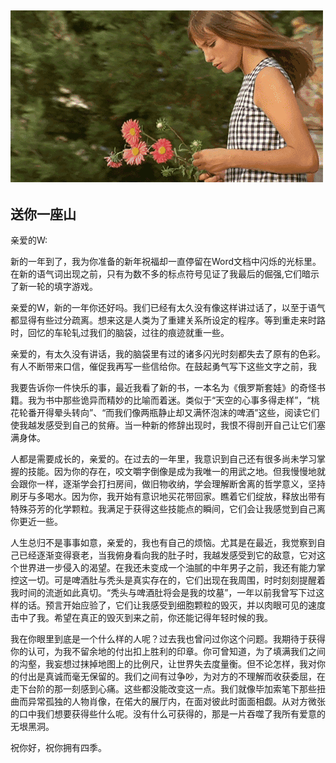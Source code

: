 ## **![](media/4b5f0eb253c0004b0279799c73901c1f.gif)**

## **送你一座山**

亲爱的W:

新的一年到了，我为你准备的新年祝福却一直停留在Word文档中闪烁的光标里。在新的语气词出现之前，只有为数不多的标点符号见证了我最后的倔强,它们暗示了新一轮的填字游戏。

亲爱的W，新的一年你还好吗。我们已经有太久没有像这样讲过话了，以至于语气都显得有些过分疏离。想来这是人类为了重建关系所设定的程序。等到重走来时路时，回忆的车轮轧过我们的脑袋，过往的痕迹就重一些。

亲爱的，有太久没有讲话，我的脑袋里有过的诸多闪光时刻都失去了原有的色彩。有人不断带来口信，催促我再写一些信给你。在鼓起勇气写下这些文字之前，我

我要告诉你一件快乐的事，最近我看了新的书，一本名为《俄罗斯套娃》的奇怪书籍。我为书中那些诡异而精妙的比喻而着迷。类似于“天空的心事多得走样”，“桃花轮番开得晕头转向”、“而我们像两瓶静止却又满怀泡沫的啤酒”这些，阅读它们使我越发感受到自己的贫瘠。当一种新的修辞出现时，我恨不得剖开自己让它们塞满身体。

人都是需要成长的，亲爱的。在过去的一年里，我意识到自己还有很多尚未学习掌握的技能。因为你的存在，咬文嚼字倒像是成为我唯一的用武之地。但我慢慢地就会跟你一样，逐渐学会打扫房间，做旧物收纳，学会理解断舍离的哲学意义，坚持刷牙与多喝水。因为你，我开始有意识地买花带回家。瞧着它们绽放，释放出带有特殊芬芳的化学颗粒。我满足于获得这些技能点的瞬间，它们会让我感觉到自己离你更近一些。

人生总归不是事事如意，亲爱的，我也有自己的烦恼。尤其是在最近，我觉察到自己已经逐渐变得衰老，当我俯身看向我的肚子时，我越发感受到它的敌意，它对这个世界进一步侵入的渴望。在我还未变成一个油腻的中年男子之前，我还有能力掌控这一切。可是啤酒肚与秃头是真实存在的，它们出现在我周围，时时刻刻提醒着我时间的流逝如此真切。“秃头与啤酒肚将会是我的坟墓”，一年以前我曾写下过这样的话。预言开始应验了，它们让我感受到细胞颗粒的毁灭，并以肉眼可见的速度击中了我。希望在真正的毁灭到来之前，你还能记得年轻时候的我。

我在你眼里到底是一个什么样的人呢？过去我也曾问过你这个问题。我期待于获得你的认可，为我不留余地的付出扣上胜利的印章。你可曾知道，为了填满我们之间的沟壑，我妄想过抹掉地图上的比例尺，让世界失去度量衡。但不论怎样，我对你的付出是真诚而毫无保留的。我们之间有过争吵，为对方的不理解而收获委屈，在走下台阶的那一刻感到心痛。这些都没能改变这一点。我们就像毕加索笔下那些扭曲而异常孤独的人物肖像，在偌大的展厅内，在面对彼此时面面相觑。从对方微张的口中我们想要获得些什么呢。没有什么可获得的，那是一片吞噬了我所有爱意的无垠黑洞。

祝你好，祝你拥有四季。
